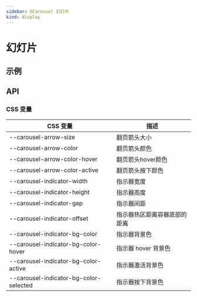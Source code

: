 ```yaml
---
sidebar: OCarousel 幻灯片
kind: display
---
```


# 幻灯片

## 示例

<!-- @usage CarouselUsage -->
<!-- @case CustomArrow -->
<!-- @case CustomIndicator -->
<!-- @case ThemeSwitch -->
<!-- @case:a|k|e SkinCarousel1 -->
<!-- @case:a|k|e SkinCarousel2 -->

## API

### CSS 变量

| CSS 变量 | 描述 |
| --- | --- |
| \-\-carousel-arrow-size | 翻页箭头大小 |
| \-\-carousel-arrow-color | 翻页箭头颜色 |
| \-\-carousel-arrow-color-hover | 翻页箭头hover颜色 |
| \-\-carousel-arrow-color-active | 翻页箭头按下颜色 |
| \-\-carousel-indicator-width | 指示器宽度 |
| \-\-carousel-indicator-height | 指示器高度 |
| \-\-carousel-indicator-gap | 指示器间距 |
| \-\-carousel-indicator-offset | 指示器热区距离容器底部的距离 |
| \-\-carousel-indicator-bg-color | 指示器背景色 |
| \-\-carousel-indicator-bg-color-hover | 指示器 hover 背景色 |
| \-\-carousel-indicator-bg-color-active | 指示器激活背景色 |
| \-\-carousel-indicator-bg-color-selected | 指示器按下背景色 |

<!-- @api OCarousel -->
<!-- @api OCarouselItem -->
